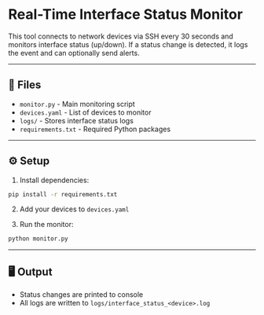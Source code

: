 # Real-Time Interface Status Monitor

This tool connects to network devices via SSH every 30 seconds and monitors interface status (up/down). If a status change is detected, it logs the event and can optionally send alerts.

---

## 📁 Files

- `monitor.py` - Main monitoring script
- `devices.yaml` - List of devices to monitor
- `logs/` - Stores interface status logs
- `requirements.txt` - Required Python packages

---

## ⚙️ Setup

1. Install dependencies:
```bash
pip install -r requirements.txt
```

2. Add your devices to `devices.yaml`

3. Run the monitor:
```bash
python monitor.py
```

---

## 🖥️ Output

- Status changes are printed to console
- All logs are written to `logs/interface_status_<device>.log`
